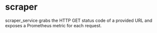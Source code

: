 # scraper
scraper_service grabs the HTTP GET status code of a provided URL and exposes a Prometheus metric for each request.
